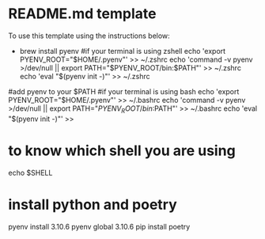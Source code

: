 # README.md template
To use this template using the instructions below:
- brew install pyenv
#if your terminal is using zshell
echo 'export PYENV_ROOT="$HOME/.pyenv"' >> ~/.zshrc 
echo 'command -v pyenv >/dev/null || export PATH="$PYENV_ROOT/bin:$PATH"' >> ~/.zshrc 
echo 'eval "$(pyenv init -)"' >> ~/.zshrc

#add pyenv to your $PATH
#if your terminal is using bash
echo 'export PYENV_ROOT="$HOME/.pyenv"' >> ~/.bashrc 
echo 'command -v pyenv >/dev/null || export PATH="$PYENV_ROOT/bin:$PATH"' >> ~/.bashrc 
echo 'eval "$(pyenv init -)"' >>

# to know which shell you are using
echo $SHELL

# install python and poetry
pyenv install 3.10.6
pyenv global 3.10.6
pip install poetry